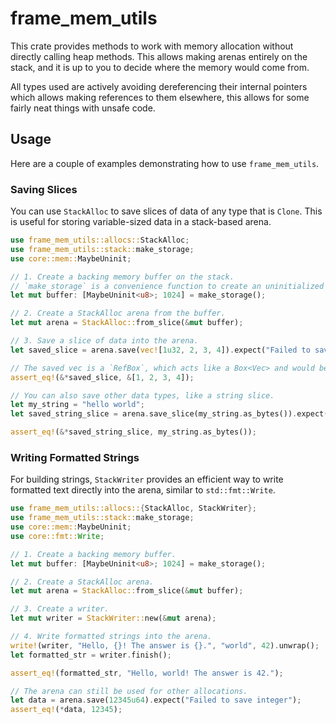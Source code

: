 # frame_mem_utils

This crate provides methods to work with memory allocation without directly calling heap methods. This allows making arenas entirely on the stack, and it is up to you to decide where the memory would come from.

All types used are actively avoiding dereferencing their internal pointers which allows making references to them elsewhere, this allows for some fairly neat things with unsafe code.

## Usage

Here are a couple of examples demonstrating how to use `frame_mem_utils`.

### Saving Slices

You can use `StackAlloc` to save slices of data of any type that is `Clone`. This is useful for storing variable-sized data in a stack-based arena.

```rust
use frame_mem_utils::allocs::StackAlloc;
use frame_mem_utils::stack::make_storage;
use core::mem::MaybeUninit;

// 1. Create a backing memory buffer on the stack.
// `make_storage` is a convenience function to create an uninitialized array.
let mut buffer: [MaybeUninit<u8>; 1024] = make_storage();

// 2. Create a StackAlloc arena from the buffer.
let mut arena = StackAlloc::from_slice(&mut buffer);

// 3. Save a slice of data into the arena.
let saved_slice = arena.save(vec![1u32, 2, 3, 4]).expect("Failed to save slice");

// The saved vec is a `RefBox`, which acts like a Box<Vec> and would be cleaned up.
assert_eq!(&*saved_slice, &[1, 2, 3, 4]);

// You can also save other data types, like a string slice.
let my_string = "hello world";
let saved_string_slice = arena.save_slice(my_string.as_bytes()).expect("Failed to save string slice");

assert_eq!(&*saved_string_slice, my_string.as_bytes());
```

### Writing Formatted Strings

For building strings, `StackWriter` provides an efficient way to write formatted text directly into the arena, similar to `std::fmt::Write`.

```rust
use frame_mem_utils::allocs::{StackAlloc, StackWriter};
use frame_mem_utils::stack::make_storage;
use core::mem::MaybeUninit;
use core::fmt::Write;

// 1. Create a backing memory buffer.
let mut buffer: [MaybeUninit<u8>; 1024] = make_storage();

// 2. Create a StackAlloc arena.
let mut arena = StackAlloc::from_slice(&mut buffer);

// 3. Create a writer.
let mut writer = StackWriter::new(&mut arena);

// 4. Write formatted strings into the arena.
write!(writer, "Hello, {}! The answer is {}.", "world", 42).unwrap();
let formatted_str = writer.finish();

assert_eq!(formatted_str, "Hello, world! The answer is 42.");

// The arena can still be used for other allocations.
let data = arena.save(12345u64).expect("Failed to save integer");
assert_eq!(*data, 12345);
```
